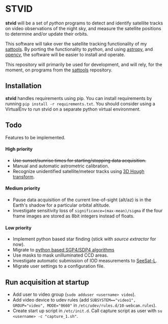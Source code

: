 # STVID

**stvid** will be a set of *python* programs to detect and identify satellite tracks on video observations of the night sky, and measure the satellite positions to determine and/or update their orbits.

This software will take over the satellite tracking functionality of my [sattools](https://github.com/cbassa/sattools). By porting the functionality to *python*, and using [astropy](https://github.com/astropy/astropy), and [opencv](https://opencv-python-tutroals.readthedocs.io/en/latest/), the software will be easier to install and operate.

This repository will primarily be used for development, and will rely, for the moment, on programs from the [sattools](https://github.com/cbassa/sattools) repository.

## Installation
**stvid** handles requirements using pip. You can install requirements by running `pip install -r requirements.txt`. You should consider using a VirtualEnv to run stvid on a separate python virtual environment.

## Todo
Features to be implemented.

#### High priority
* ~~Use sunset/sunrise times for starting/stopping data acquisition.~~
* Manual and automatic astrometric calibration.
* Recognize unidentified satellite/meteor tracks using [3D Hough transform](http://www.ipol.im/pub/art/2017/208/).

#### Medium priority
* Pause data acquisition of the current line-of-sight (alt/az) is in the Earth's shadow for a particular orbital altitude.
* Investigate sensitivity loss of `significance=(max-mean)/sigma` if the four frame images are stored as 8bit integers instead of floats.


#### Low priority
* Implement python based star finding (stick with *source extractor* for now).
* Migrate to [python based SGP4/SDP4 algorithms](https://github.com/brandon-rhodes/python-sgp4)
* Use masks to mask unilluminated CCD areas.
* Investigate automatic submission of IOD measurements to [SeeSat-L](http://www.satobs.org/seesat/).
* Migrate user settings to a configuration file.

## Run acquisition at startup

* Add user to video group (`sudo adduser <username> video`).
* Add video device to udev rules (add `SUBSYSTEM=="video1", GROUP="video", MODE="0660"` in `/etc/udev/rules.d/10-webcam.rules`).
* Create start up script in `/etc/init.d`. Call capture script as user with `su <username> -c "capture_1.sh"`.
